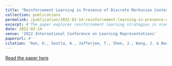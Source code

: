 ```yaml
---
title: "Reinforcement Learning in Presence of Discrete Markovian Context Evolution"
collection: publications
permalink: /publication/2022-02-14-reinforcement-learning-in-presence-of-discrete-markovian-context-evolution
excerpt: #'The paper explores reinforcement learning strategies in scenarios with discrete Markovian context evolution, presenting new insights and methodologies for handling changing contexts.'
date: 2022-02-14
venue: '2022 International Conference on Learning Representations'
paperurl: #''
citation: 'Ren, H., Sootla, A., Jafferjee, T., Shen, J., Wang, J. & Bou-Ammar, H. (2022). Reinforcement Learning in Presence of Discrete Markovian Context Evolution. In 2022 International Conference on Learning Representations.'
---
```

[Read the paper here](https://browse.arxiv.org/pdf/2202.06557.pdf)